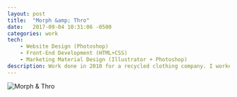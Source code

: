 ```yaml
---
layout: post
title:  "Morph &amp; Thro"
date:   2017-09-04 10:31:06 -0500
categories: work
tech: 
    - Website Design (Photoshop)
    - Front-End Development (HTML+CSS)
    - Marketing Material Design (Illustrator + Photoshop)
description: Work done in 2010 for a recycled clothing company. I worked on design for both print and the web and developed the website with HTML and CSS.
---
```

![Morph & Thro]({{site.url}}/assets/images/mandt.jpg)